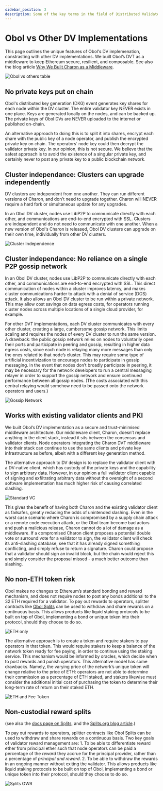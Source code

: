 ```yaml
---
sidebar_position: 2
description: Some of the key terms in the field of Distributed Validator Technology
---
```


# Obol vs Other DV Implementations

This page outlines the unique features of Obol's DV implemenation, constrasting with other DV implementations. We built Obol’s DVT as a middleware to keep Ethereum secure, resilient, and composable. See also the blog article [Why We Built Charon as a Middleware](https://blog.obol.org/why-we-built-charon-as-a-middleware/).

![Obol vs others table](/img/ObolvsOthers.png)

## No private keys put on chain

Obol's distributed key generation (DKG) event generates key shares for each node within the DV cluster. The entire validator key NEVER exists in one place. Keys are generated locally on the nodes, and can be backed up. The private keys of Obol DVs are NEVER uploaded to the internet or published on-chain.

An alternative approach to doing this is to split it into shares, encrypt each share with the public key of a node operator, and publish the encrypted private key on chain. The operators’ node key could then decrypt the validator private key. In our opinion, this is not secure. We believe that the safest approach is to avoid the existence of a singular private key, and certainly never to post any private key to a public blockchain network.

## Cluster independance: Clusters can upgrade independently

DV clusters are independent from one another. They can run different versions of Charon, and don't need to upgrade together. Charon will NEVER require a hard fork or simultaneous update for any upgrades.  

In an Obol DV cluster, nodes use LibP2P to communicate directly with each other, and communications are end-to-end encrypted with SSL. Clusters are independent and do not need to communicate with one another. When a new version of Obol’s Charon is released, Obol DV clusters can upgrade on their own time, individually from other DV clusters. 

![Cluster Independence](/img/ClusterIndependence.png)

## Cluster independance: No reliance on a single P2P gossip network

In an Obol DV cluster, nodes use LibP2P to communicate directly with each other, and communications are end-to-end encrypted with SSL. This direct communication of nodes within a cluster improves latency, and makes cluster communications harder to attack with a denial of service (DOS) attack. It also allows an Obol DV cluster to be run within a private network. This may allow cost savings on data egress costs, for operators running cluster nodes across multiple locations of a single cloud provider, for example.

For other DVT implementations, each DV cluster communicates with every other cluster, creating a large, cumbersome gossip network. This limits scaling and requires the nodes of every DV cluster to run the same version. A drawback: the public gossip network relies on nodes to voluntarily open their ports and participate in peering and gossip, resulting in higher data egress costs, since each node is relaying many more messages than only the ones related to that node’s cluster. This may require some type of artificial incentivization to encourage nodes to participate in gossip messaging. In the event that nodes don’t broadly participate in peering, it may be necessary for the network developers to run a central messaging relayer in order to support the gossip network and ensure continued performance between all gossip nodes. (The costs associated with this central relaying would somehow need to be passed onto the network operators and users.)

![Gossip Network](/img/GossipNetwork.png)

## Works with existing validator clients and PKI

We built Obol’s DV implementation as a secure and trust-minimised middleware architecture. Our middleware client, Charon, doesn’t replace anything in the client stack, instead it sits between the consensus and validator clients. Node operators integrating the Charon DVT middleware into their stack can continue to use the same clients and private key infrastructure as before, albeit with a different key generation method. 

The alternative approach to DV design is to replace the validator client with a DV-native client, which has custody of the private keys and the capability to sign arbitrary data. However, in our opinion a full validator client capable of signing and exfiltrating arbitrary data without the oversight of a second software implementation has much higher risk of causing correlated slashing. 

![Standard VC](/img/StandardVC.png)

This gives the benefit of having both Charon and the existing validator client as failsafes, greatly reducing the odds of unintended slashing. Even in the worst case scenario where Charon is compromised by a supply chain attack or a remote code execution attack, or the Obol team become bad actors and push a malicious release, Charon cannot do a lot of damage as a middleware. If a compromised Charon client proposes a potential double vote or surround vote for a validator to sign, the validator client will check its anti-slashing database, see that it has already signed something conflicting, and simply refuse to return a signature. Charon could propose that a validator should sign an invalid block, but the chain would reject this and simply consider the proposal missed  - a much better outcome than slashing.

## No non-ETH token risk

Obol makes no changes to Ethereum’s standard bonding and reward mechanism, and does not require nodes to post any bonds additional to the 32 ETH required for a validator. To pay out rewards to operators, splitter contracts like [Obol Splits](../intro/obol-splits.mdx) can be used to withdraw and share rewards on a continuous basis. This allows products like liquid staking protocols to be built on top of Obol, implementing a bond or unique token into their protocol, should they choose to do so.

![ETH only](/img/ETHonly.png)

The alternative approach is to create a token and require stakers to pay operators in that token. This would require stakers to keep a balance of the network token ready for fee paying, in order to continue using the staking service. This mechanism would be informed by oracles, which decide when to post rewards and punish operators. This alternative model has some drawbacks. Namely, the varying price of the network’s unique token will change relative to the price of ETH: operators are not able to determine their commission as a percentage of ETH staked, and stakers likewise must consider the additional initial cost of purchasing the token to determine their long-term rate of return on their staked ETH.

![ETH and Fee Token](/img/ETHandFee.png)


## Non-custodial reward splits

(see also the [docs page on Splits](../../learn/intro/obol-splits.mdx), and the [Splits.org blog article](https://splits.org/blog/obol-ethereum-resilience/).)

To pay out rewards to operators, splitter contracts like Obol Splits can be used to withdraw and share rewards on a continuous basis. Two key goals of validator reward management are:
    1. To be able to differentiate reward ether from principal ether such that node operators can be paid a percentage of the *reward* they accrue for the principal provider, rather than a percentage of *principal and reward*.
    2. To be able to withdraw the rewards in an ongoing manner without exiting the validator.
This allows products like liquid staking protocols to be built on top of Obol, implementing a bond or unique token into their protocol, should they choose to do so.

![Splits OWR](/img/ObolSplits.png)
